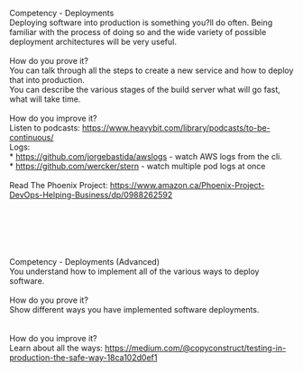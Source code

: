 Competency - Deployments<br />Deploying software into production is something you?ll do often.  Being familiar with the process of doing so and the wide variety of possible deployment architectures will be very useful.<br /><br />How do you prove it?<br />You can talk through all the steps to create a new service and how to deploy that into production.<br />You can describe the various stages of the build server what will go fast, what will take time.<br /><br />How do you improve it?<br />Listen to podcasts: https://www.heavybit.com/library/podcasts/to-be-continuous/<br />Logs: <br />* https://github.com/jorgebastida/awslogs - watch AWS logs from the cli.<br />* https://github.com/wercker/stern - watch multiple pod logs at once<br /><br />Read The Phoenix Project: https://www.amazon.ca/Phoenix-Project-DevOps-Helping-Business/dp/0988262592<br /><br /><br /><br /><br /><br /><br />Competency - Deployments (Advanced)<br />You understand how to implement all of the various ways to deploy software.<br /><br />How do you prove it?<br />Show different ways you have implemented software deployments.<br /><br /><br />How do you improve it?<br />Learn about all the ways: https://medium.com/@copyconstruct/testing-in-production-the-safe-way-18ca102d0ef1<br /><br /><br />